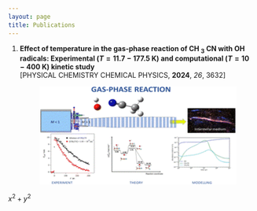 ```yaml
---
layout: page
title: Publications
---
```


1. **Effect of temperature in the gas-phase reaction of CH $_3$ CN with OH radicals: Experimental ($T=11.7-177.5$ K) and computational ($T=10-400$ K) kinetic study**  
   [PHYSICAL CHEMISTRY CHEMICAL PHYSICS, **2024**, _26_, 3632]
   <p align="center">
   <img src="https://github.com/emartineznunez/emartineznunez.github.io/blob/master/Imagen1.gif?raw=true" alt="alt text" width="400" height="200">
   </p>

$x^2+y^2$
